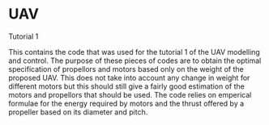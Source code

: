 # UAV
Tutorial 1

This contains the code that was used for the tutorial 1 of the UAV modelling and control. The purpose of these pieces of codes are to obtain the optimal specification of
propellors and motors based only on the weight of the proposed UAV. This does not take into account any change in weight for different motors but this should still give a
fairly good estimation of the motors and propellors that should be used. 
The code relies on emperical formulae for the energy required by motors and the thrust offered by a propeller based on its diameter and pitch.

